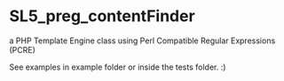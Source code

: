 SL5_preg_contentFinder
======================

a PHP Template Engine class using Perl Compatible Regular Expressions (PCRE)

See examples in example folder or inside the tests folder. :)
